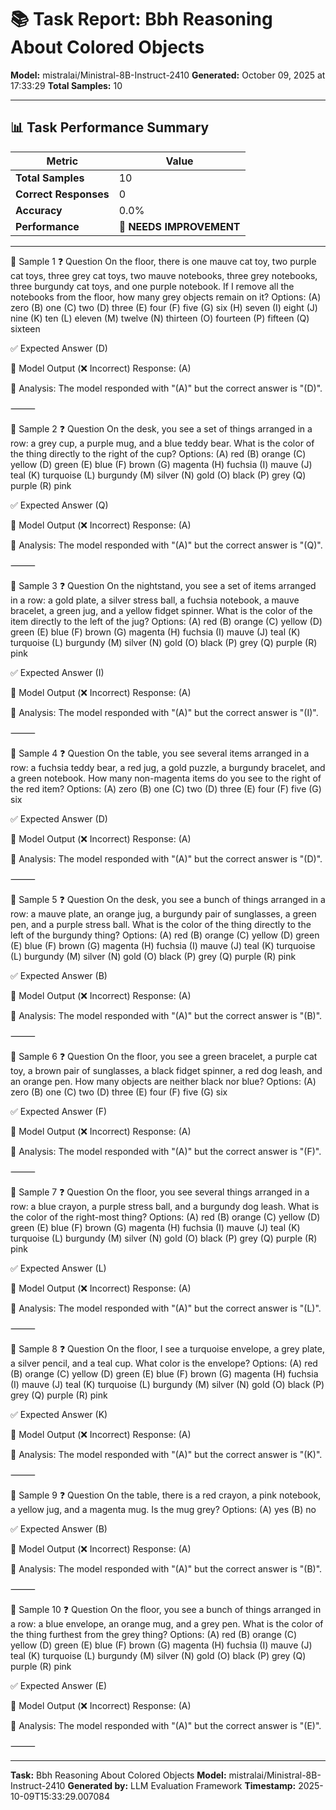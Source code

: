 # 📚 Task Report: Bbh Reasoning About Colored Objects

**Model:** mistralai/Ministral-8B-Instruct-2410
**Generated:** October 09, 2025 at 17:33:29
**Total Samples:** 10

---

## 📊 Task Performance Summary

| Metric | Value |
| ------ | ----- |
| **Total Samples** | 10 |
| **Correct Responses** | 0 |
| **Accuracy** | 0.0% |
| **Performance** | 🔴 **NEEDS IMPROVEMENT** |

---

📝 Sample 1
❓ Question
On the floor, there is one mauve cat toy, two purple cat toys, three grey cat toys, two mauve notebooks, three grey notebooks, three burgundy cat toys, and one purple notebook. If I remove all the notebooks from the floor, how many grey objects remain on it?
Options:
(A) zero
(B) one
(C) two
(D) three
(E) four
(F) five
(G) six
(H) seven
(I) eight
(J) nine
(K) ten
(L) eleven
(M) twelve
(N) thirteen
(O) fourteen
(P) fifteen
(Q) sixteen

✅ Expected Answer
(D)

🤖 Model Output (❌ Incorrect)
Response: (A)

💬 Analysis:
The model responded with "(A)" but the correct answer is "(D)".

⸻

📝 Sample 2
❓ Question
On the desk, you see a set of things arranged in a row: a grey cup, a purple mug, and a blue teddy bear. What is the color of the thing directly to the right of the cup?
Options:
(A) red
(B) orange
(C) yellow
(D) green
(E) blue
(F) brown
(G) magenta
(H) fuchsia
(I) mauve
(J) teal
(K) turquoise
(L) burgundy
(M) silver
(N) gold
(O) black
(P) grey
(Q) purple
(R) pink

✅ Expected Answer
(Q)

🤖 Model Output (❌ Incorrect)
Response: (A)

💬 Analysis:
The model responded with "(A)" but the correct answer is "(Q)".

⸻

📝 Sample 3
❓ Question
On the nightstand, you see a set of items arranged in a row: a gold plate, a silver stress ball, a fuchsia notebook, a mauve bracelet, a green jug, and a yellow fidget spinner. What is the color of the item directly to the left of the jug?
Options:
(A) red
(B) orange
(C) yellow
(D) green
(E) blue
(F) brown
(G) magenta
(H) fuchsia
(I) mauve
(J) teal
(K) turquoise
(L) burgundy
(M) silver
(N) gold
(O) black
(P) grey
(Q) purple
(R) pink

✅ Expected Answer
(I)

🤖 Model Output (❌ Incorrect)
Response: (A)

💬 Analysis:
The model responded with "(A)" but the correct answer is "(I)".

⸻

📝 Sample 4
❓ Question
On the table, you see several items arranged in a row: a fuchsia teddy bear, a red jug, a gold puzzle, a burgundy bracelet, and a green notebook. How many non-magenta items do you see to the right of the red item?
Options:
(A) zero
(B) one
(C) two
(D) three
(E) four
(F) five
(G) six

✅ Expected Answer
(D)

🤖 Model Output (❌ Incorrect)
Response: (A)

💬 Analysis:
The model responded with "(A)" but the correct answer is "(D)".

⸻

📝 Sample 5
❓ Question
On the desk, you see a bunch of things arranged in a row: a mauve plate, an orange jug, a burgundy pair of sunglasses, a green pen, and a purple stress ball. What is the color of the thing directly to the left of the burgundy thing?
Options:
(A) red
(B) orange
(C) yellow
(D) green
(E) blue
(F) brown
(G) magenta
(H) fuchsia
(I) mauve
(J) teal
(K) turquoise
(L) burgundy
(M) silver
(N) gold
(O) black
(P) grey
(Q) purple
(R) pink

✅ Expected Answer
(B)

🤖 Model Output (❌ Incorrect)
Response: (A)

💬 Analysis:
The model responded with "(A)" but the correct answer is "(B)".

⸻

📝 Sample 6
❓ Question
On the floor, you see a green bracelet, a purple cat toy, a brown pair of sunglasses, a black fidget spinner, a red dog leash, and an orange pen. How many objects are neither black nor blue?
Options:
(A) zero
(B) one
(C) two
(D) three
(E) four
(F) five
(G) six

✅ Expected Answer
(F)

🤖 Model Output (❌ Incorrect)
Response: (A)

💬 Analysis:
The model responded with "(A)" but the correct answer is "(F)".

⸻

📝 Sample 7
❓ Question
On the floor, you see several things arranged in a row: a blue crayon, a purple stress ball, and a burgundy dog leash. What is the color of the right-most thing?
Options:
(A) red
(B) orange
(C) yellow
(D) green
(E) blue
(F) brown
(G) magenta
(H) fuchsia
(I) mauve
(J) teal
(K) turquoise
(L) burgundy
(M) silver
(N) gold
(O) black
(P) grey
(Q) purple
(R) pink

✅ Expected Answer
(L)

🤖 Model Output (❌ Incorrect)
Response: (A)

💬 Analysis:
The model responded with "(A)" but the correct answer is "(L)".

⸻

📝 Sample 8
❓ Question
On the floor, I see a turquoise envelope, a grey plate, a silver pencil, and a teal cup. What color is the envelope?
Options:
(A) red
(B) orange
(C) yellow
(D) green
(E) blue
(F) brown
(G) magenta
(H) fuchsia
(I) mauve
(J) teal
(K) turquoise
(L) burgundy
(M) silver
(N) gold
(O) black
(P) grey
(Q) purple
(R) pink

✅ Expected Answer
(K)

🤖 Model Output (❌ Incorrect)
Response: (A)

💬 Analysis:
The model responded with "(A)" but the correct answer is "(K)".

⸻

📝 Sample 9
❓ Question
On the table, there is a red crayon, a pink notebook, a yellow jug, and a magenta mug. Is the mug grey?
Options:
(A) yes
(B) no

✅ Expected Answer
(B)

🤖 Model Output (❌ Incorrect)
Response: (A)

💬 Analysis:
The model responded with "(A)" but the correct answer is "(B)".

⸻

📝 Sample 10
❓ Question
On the floor, you see a bunch of things arranged in a row: a blue envelope, an orange mug, and a grey pen. What is the color of the thing furthest from the grey thing?
Options:
(A) red
(B) orange
(C) yellow
(D) green
(E) blue
(F) brown
(G) magenta
(H) fuchsia
(I) mauve
(J) teal
(K) turquoise
(L) burgundy
(M) silver
(N) gold
(O) black
(P) grey
(Q) purple
(R) pink

✅ Expected Answer
(E)

🤖 Model Output (❌ Incorrect)
Response: (A)

💬 Analysis:
The model responded with "(A)" but the correct answer is "(E)".

⸻

---

**Task:** Bbh Reasoning About Colored Objects
**Model:** mistralai/Ministral-8B-Instruct-2410
**Generated by:** LLM Evaluation Framework
**Timestamp:** 2025-10-09T15:33:29.007084